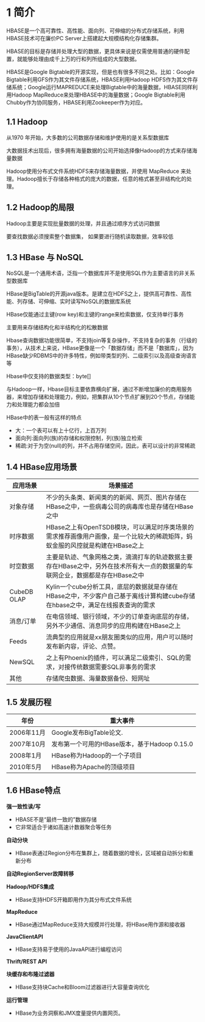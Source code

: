 # 1 简介
HBASE是一个高可靠性、高性能、面向列、可伸缩的分布式存储系统，利用HBASE技术可在廉价PC Server上搭建起大规模结构化存储集群。

HBASE的目标是存储并处理大型的数据，更具体来说是仅需使用普通的硬件配置，就能够处理由成千上万的行和列所组成的大型数据。

HBASE是Google Bigtable的开源实现，但是也有很多不同之处。比如：Google Bigtable利用GFS作为其文件存储系统，HBASE利用Hadoop HDFS作为其文件存储系统；Google运行MAPREDUCE来处理Bigtable中的海量数据，HBASE同样利用Hadoop MapReduce来处理HBASE中的海量数据；Google Bigtable利用Chubby作为协同服务，HBASE利用Zookeeper作为对应。

## 1.1 Hadoop
从1970 年开始，大多数的公司数据存储和维护使用的是关系型数据库

大数据技术出现后，很多拥有海量数据的公司开始选择像Hadoop的方式来存储海量数据

Hadoop使用分布式文件系统HDFS来存储海量数据，并使用 MapReduce 来处理。Hadoop擅长于存储各种格式的庞大的数据，任意的格式甚至非结构化的处理。

## 1.2 Hadoop的局限
Hadoop主要是实现批量数据的处理，并且通过顺序方式访问数据

要查找数据必须搜索整个数据集， 如果要进行随机读取数据，效率较低

## 1.3 HBase 与 NoSQL
NoSQL是一个通用术语，泛指一个数据库并不是使用SQL作为主要语言的非关系型数据库

HBase是BigTable的开源java版本。是建立在HDFS之上，提供高可靠性、高性能、列存储、可伸缩、实时读写NoSQL的数据库系统

HBase仅能通过主键(row key)和主键的range来检索数据，仅支持单行事务

主要用来存储结构化和半结构化的松散数据

Hbase查询数据功能很简单，不支持join等复杂操作，不支持复杂的事务（行级的事务），从技术上来说，HBase更像是一个「数据存储」而不是「数据库」，因为HBase缺少RDBMS中的许多特性，例如带类型的列、二级索引以及高级查询语言等

Hbase中仅支持的数据类型：byte[]

与Hadoop一样，Hbase目标主要依靠横向扩展，通过不断增加廉价的商用服务器，来增加存储和处理能力，例如，把集群从10个节点扩展到20个节点，存储能力和处理能力都会加倍

HBase中的表一般有这样的特点
- 大：一个表可以有上十亿行，上百万列
- 面向列:面向列(族)的存储和权限控制，列(族)独立检索
- 稀疏:对于为空(null)的列，并不占用存储空间，因此，表可以设计的非常稀疏

## 1.4 HBase应用场景
| 应用场景    | 场景描述  
| --- | ---
| 对象存储    | 不少的头条类、新闻类的的新闻、网页、图片存储在HBase之中，一些病毒公司的病毒库也是存储在HBase之中
| 时序数据    | HBase之上有OpenTSDB模块，可以满足时序类场景的需求推荐画像用户画像，是一个比较大的稀疏矩阵，蚂蚁金服的风控就是构建在HBase之上
| 时空数据    | 主要是轨迹、气象网格之类，滴滴打车的轨迹数据主要存在HBase之中，另外在技术所有大一点的数据量的车联网企业，数据都是存在HBase之中
| CubeDB OLAP | Kylin一个cube分析工具，底层的数据就是存储在HBase之中，不少客户自己基于离线计算构建cube存储在hbase之中，满足在线报表查询的需求
| 消息/订单   | 在电信领域、银行领域，不少的订单查询底层的存储，另外不少通信、消息同步的应用构建在HBase之上
| Feeds   | 流典型的应用就是xx朋友圈类似的应用，用户可以随时发布新内容，评论、点赞。
| NewSQL  | 之上有Phoenix的插件，可以满足二级索引、SQL的需求，对接传统数据需要SQL非事务的需求
| 其他  | 存储爬虫数据、海量数据备份、短网址

## 1.5 发展历程
| 年份  | 重大事件
| --- | ---
| 2006年11月    | Google发布BigTable论文.
| 2007年10月    | 发布第一个可用的HBase版本，基于Hadoop 0.15.0
| 2008年1月 | HBase称为Hadoop的一个子项目
| 2010年5月 | HBase称为Apache的顶级项目

## 1.6 HBase特点
**强一致性读/写**
- HBASE不是“最终一致的”数据存储
- 它非常适合于诸如高速计数器聚合等任务

**自动分块**
- HBase表通过Region分布在集群上，随着数据的增长，区域被自动拆分和重新分布

**自动RegionServer故障转移**

**Hadoop/HDFS集成**
- HBase支持HDFS开箱即用作为其分布式文件系统

**MapReduce**
- HBase通过MapReduce支持大规模并行处理，将HBase用作源和接收器

**JavaClientAPI**
- HBase支持易于使用的JavaAPI进行编程访问

**Thrift/REST API**

**块缓存和布隆过滤器**
- HBase支持块Cache和Bloom过滤器进行大容量查询优化

**运行管理**
- HBase为业务洞察和JMX度量提供内置网页。